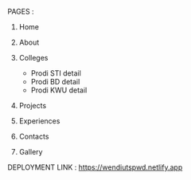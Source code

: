 PAGES : 

1. Home
2. About
3. Colleges
 
   - Prodi STI detail
   - Prodi BD detail
   - Prodi KWU detail

4. Projects
5. Experiences
6. Contacts
7. Gallery

DEPLOYMENT LINK : https://wendiutspwd.netlify.app